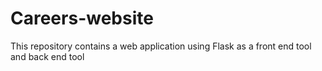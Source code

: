 # Careers-website
This repository contains a web application using Flask as a front end tool and back end tool
